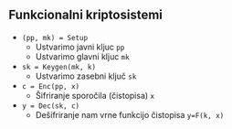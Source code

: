 ## Funkcionalni kriptosistemi

* `(pp, mk) = Setup`
    * Ustvarimo javni kljuc `pp`
    * Ustvarimo glavni kljuc `mk`
* `sk = Keygen(mk, k)`
    * Ustvarimo zasebni ključ `sk`
* `c = Enc(pp, x)`
    * Šifriranje sporočila (čistopisa) `x`
* `y = Dec(sk, c)`
    * Dešifriranje nam vrne funkcijo čistopisa `y=F(k, x)`

